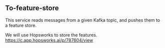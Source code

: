 ## To-feature-store

This service reads messages from a given Kafka topic, and pushes them to a feature store.

We will use Hopsworks to store the features.
https://c.app.hopsworks.ai/p/787604/view

